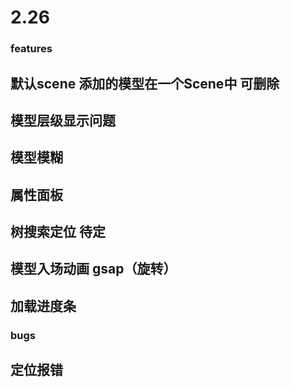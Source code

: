 # 2.26
### features
## 默认scene 添加的模型在一个Scene中 可删除
## 模型层级显示问题
## 模型模糊
## 属性面板
## 树搜索定位  待定
## 模型入场动画 gsap（旋转）
## 加载进度条


### bugs
## 定位报错